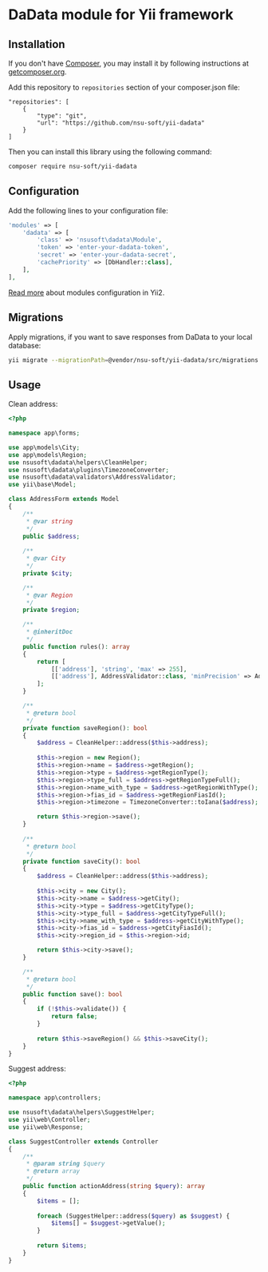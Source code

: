# DaData module for Yii framework

## Installation

If you don't have [Composer](https://getcomposer.org/), you may install it by following instructions at [getcomposer.org](https://getcomposer.org/doc/00-intro.md).

Add this repository to `repositories` section of your composer.json file:

```
"repositories": [
    {
        "type": "git",
        "url": "https://github.com/nsu-soft/yii-dadata"
    }
]
```

Then you can install this library using the following command:

```bash
composer require nsu-soft/yii-dadata
```

## Configuration

Add the following lines to your configuration file:

```php
'modules' => [
    'dadata' => [
        'class' => 'nsusoft\dadata\Module',
        'token' => 'enter-your-dadata-token',
        'secret' => 'enter-your-dadata-secret',
        'cachePriority' => [DbHandler::class],
    ],
],
```

[Read more](https://www.yiiframework.com/doc/guide/2.0/en/structure-modules#using-modules) about modules configuration in Yii2.

## Migrations

Apply migrations, if you want to save responses from DaData to your local database:

```bash
yii migrate --migrationPath=@vendor/nsu-soft/yii-dadata/src/migrations
```

## Usage

Clean address:

```php
<?php

namespace app\forms;

use app\models\City;
use app\models\Region;
use nsusoft\dadata\helpers\CleanHelper;
use nsusoft\dadata\plugins\TimezoneConverter;
use nsusoft\dadata\validators\AddressValidator;
use yii\base\Model;

class AddressForm extends Model
{
    /**
     * @var string 
     */
    public $address;
    
    /**
     * @var City 
     */
    private $city;

    /**
     * @var Region 
     */
    private $region;

    /**
     * @inheritDoc
     */
    public function rules(): array
    {
        return [
            [['address'], 'string', 'max' => 255],
            [['address'], AddressValidator::class, 'minPrecision' => AddressValidator::PRECISION_STREET],
        ];
    }

    /**
     * @return bool
     */
    private function saveRegion(): bool
    {
        $address = CleanHelper::address($this->address);
        
        $this->region = new Region();
        $this->region->name = $address->getRegion();
        $this->region->type = $address->getRegionType();
        $this->region->type_full = $address->getRegionTypeFull();
        $this->region->name_with_type = $address->getRegionWithType();
        $this->region->fias_id = $address->getRegionFiasId();
        $this->region->timezone = TimezoneConverter::toIana($address);

        return $this->region->save();
    }
    
    /**
     * @return bool
     */
    private function saveCity(): bool
    {
        $address = CleanHelper::address($this->address);
        
        $this->city = new City();
        $this->city->name = $address->getCity();
        $this->city->type = $address->getCityType();
        $this->city->type_full = $address->getCityTypeFull();
        $this->city->name_with_type = $address->getCityWithType();
        $this->city->fias_id = $address->getCityFiasId();
        $this->city->region_id = $this->region->id;

        return $this->city->save();
    }

    /**
     * @return bool
     */
    public function save(): bool
    {
        if (!$this->validate()) {
            return false;
        }
        
        return $this->saveRegion() && $this->saveCity(); 
    }
}
```

Suggest address:

```php
<?php

namespace app\controllers;

use nsusoft\dadata\helpers\SuggestHelper;
use yii\web\Controller;
use yii\web\Response;

class SuggestController extends Controller
{
    /**
     * @param string $query
     * @return array
     */
    public function actionAddress(string $query): array
    {
        $items = [];
        
        foreach (SuggestHelper::address($query) as $suggest) {
            $items[] = $suggest->getValue();
        }
        
        return $items;
    }
}
```